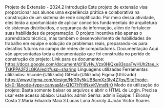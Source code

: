 Projeto de Extensão - 2024.2
Introdução Este projeto de extensão visa proporcionar aos alunos uma experiência prática e colaborativa na construção de um sistema de rede simplificado. Por meio dessa atividade, eles terão a oportunidade de aplicar conceitos fundamentais de arquitetura de sistemas distribuídos, e segurança da informação, além de fortalecer suas habilidades de programação. O projeto incentiva não apenas o aprendizado técnico, mas também o desenvolvimento de habilidades de trabalho em equipe e solução de problemas reais, preparando-os para desafios futuros no campo de redes de computadores.
Documentação
Aqui são apresentadas toda a documentação que foi construída no perído de construção do projeto;
Link para os documentos: https://docs.google.com/document/d/1EvHy_Vzx0HiQxe83soaTwHUh2tae_kTsKPPA2F2LGKA/edit?usp=sharing
Linguagens utilizadas
Ferramentas utilizadas:
Vscode:(Utilizado)
GitHub:(Utilizado)
Figma:(Utilizado) https://www.figma.com/design/Nr3Ry5kUB8amXz3Iv4Z7qs/Site?node-id=0-1&node-type=canvas&t=Q1C7HYrlNxyKVmxN-0
Modo de utilização do projeto:
Basta somente baixar os arquivos e abrir o HTML de Login. Precisa usar este acesso abaixo:
Usuário: admin
Senha: admin
Equipe:
1.Elionay Costa
2.Maria Eduarda Maia
3.Lucas Luna Accioly
4.João Victor Soares
